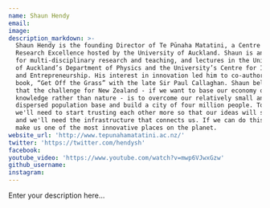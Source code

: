 ```yaml
---
name: Shaun Hendy
email:
image:
description_markdown: >-
  Shaun Hendy is the founding Director of Te Pūnaha Matatini, a Centre of
  Research Excellence hosted by the University of Auckland. Shaun is an advocate
  for multi-disciplinary research and teaching, and lectures in the University
  of Auckland’s Department of Physics and the University’s Centre for Innovation
  and Entrepreneurship. His interest in innovation led him to co-author the 2013
  book, “Get Off the Grass” with the late Sir Paul Callaghan. Shaun believes
  that the challenge for New Zealand - if we want to base our economy on
  knowledge rather than nature - is to overcome our relatively small and widely
  dispersed population base and build a city of four million people. To do this,
  we'll need to start trusting each other more so that our ideas will spread,
  and we'll need the infrastructure that connects us. If we can do this it would
  make us one of the most innovative places on the planet.
website_url: 'http://www.tepunahamatatini.ac.nz/'
twitter: 'https://twitter.com/hendysh'
facebook:
youtube_video: 'https://www.youtube.com/watch?v=mwp6VJwxGzw'
github_username:
instagram:
---
```


Enter your description here...
